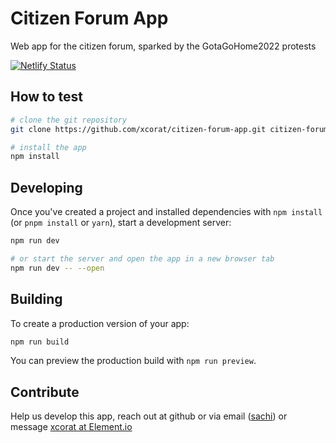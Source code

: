 # Citizen Forum App

Web app for the citizen forum, sparked by the GotaGoHome2022 protests

[![Netlify Status](https://api.netlify.com/api/v1/badges/625ef0e2-ab9c-48c0-8518-f3897aea642f/deploy-status)](https://app.netlify.com/sites/citizen-forum-app/deploys)

## How to test

```bash
# clone the git repository
git clone https://github.com/xcorat/citizen-forum-app.git citizen-forum-test

# install the app
npm install

```

## Developing

Once you've created a project and installed dependencies with `npm install` (or `pnpm install` or `yarn`), start a development server:

```bash
npm run dev

# or start the server and open the app in a new browser tab
npm run dev -- --open
```

## Building

To create a production version of your app:

```bash
npm run build
```

You can preview the production build with `npm run preview`.

## Contribute

Help us develop this app, reach out at github or via email ([sachi](sachinthya.wagaarachchi@gmail.com)) or message [xcorat at Element.io](https://matrix.to/#/@xcorat:matrix.org)

